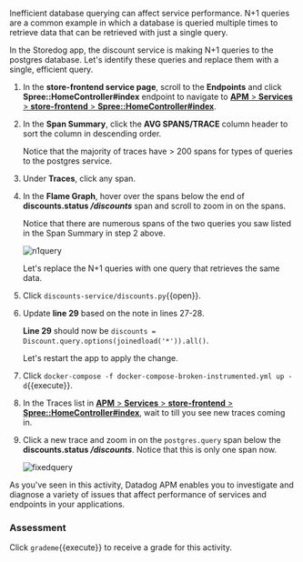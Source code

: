 Inefficient database querying can affect service performance. N+1 queries are a common example in which a database is queried multiple times to retrieve data that can be retrieved with just a single query. 

In the Storedog app, the discount service is making N+1 queries to the postgres database. Let's identify these queries and replace them with a single, efficient query. 

1. In the **store-frontend service page**, scroll to the **Endpoints**  and click **Spree::HomeController#index** endpoint to navigate to <a href="https://app.datadoghq.com/apm/resource/store-frontend/rack.request/69d105fa043dba7f?end=1593549125250&env=ruby-shop&index=apm-search&paused=false&start=1593545525250&query=env%3Aruby-shop%20service%3Astore-frontend%20operation_name%3Arack.request%20resource_name%3A%22Spree%3A%3AHomeController%23index%22" target="_datadog">**APM** > **Services** > **store-frontend** > **Spree::HomeController#index**</a>.

2. In the **Span Summary**, click the **AVG SPANS/TRACE** column header to sort the column in descending order. <p> Notice that the majority of traces have > 200 spans for types of queries to the postgres service. 

3. Under **Traces**, click any span. 

4. In the **Flame Graph**, hover over the spans below the end of **discounts.status */discounts*** span and scroll to zoom in on the spans. <p> Notice that there are numerous spans of the two queries you saw listed in the Span Summary in step 2 above. <p> ![n1query](fixapp/assets/n1query.gif) <p> Let's replace the N+1 queries with one query that retrieves the same data.

5. Click `discounts-service/discounts.py`{{open}}.

6. Update **line 29** based on the note in lines 27-28. <p> **Line 29** should now be `discounts = Discount.query.options(joinedload('*')).all()`. <p> Let's restart the app to apply the change.

7. Click `docker-compose -f docker-compose-broken-instrumented.yml up -d`{{execute}}.

8. In the Traces list in <a href="https://app.datadoghq.com/apm/resource/store-frontend/rack.request/69d105fa043dba7f?end=1593549125250&env=ruby-shop&index=apm-search&paused=false&start=1593545525250&query=env%3Aruby-shop%20service%3Astore-frontend%20operation_name%3Arack.request%20resource_name%3A%22Spree%3A%3AHomeController%23index%22" target="_datadog">**APM** > **Services** > **store-frontend** > **Spree::HomeController#index**</a>, wait to till you see new traces coming in.

9. Click a new trace and zoom in on the `postgres.query` span below the **discounts.status */discounts***. Notice that this is only one span now. <p> ![fixedquery](fixapp/assets/fixedquery.gif)

As you've seen in this activity, Datadog APM enables you to investigate and diagnose a variety of issues that affect performance of services and endpoints in your applications.


### Assessment
Click `grademe`{{execute}} to receive a grade for this activity.